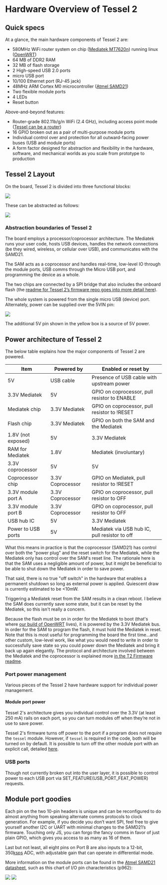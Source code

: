 # Hardware Overview of Tessel 2

## Quick specs

At a glance, the main hardware components of Tessel 2 are:

*  580MHz WiFi router system on chip ([Mediatek MT7620n](http://www.anz.ru/files/mediatek/MT7620_Datasheet.pdf)) running linux ([OpenWRT](https://openwrt.org/))
* 64 MB of DDR2 RAM
* 32 MB of flash storage
* 2 High-speed USB 2.0 ports
* micro USB port
* 10/100 Ethernet port (RJ-45 jack)
* 48MHz ARM Cortex M0 microcontroller ([Atmel SAMD21](http://www.atmel.com/Images/Atmel-42181-SAM-D21_Datasheet.pdf))
* Two flexible module ports
* 4 LEDs
* Reset button

Above-and-beyond features:

* Router-grade 802.11b/g/n WiFi (2.4 GHz), including access point mode ([Tessel can be a router](http://tessel.github.io/t2-start/ap.html))
* 16 GPIO broken out as a pair of multi-purpose module ports
* Individual control over and protection for all outward-facing power buses (USB and module ports)
* A form factor designed for abstraction and flexibility in the hardware, software, and mechanical worlds as you scale from prototype to production

## Tessel 2 Layout

On the board, Tessel 2 is divided into three functional blocks:

![](http://i.imgur.com/5RturZe.png)

These can be abstracted as follows:

![](http://i.imgur.com/LU9UNf1.png)

### Abstraction boundaries of Tessel 2

The board employs a processor/coprocessor architecture. The Mediatek runs your user code, hosts USB devices, handles the network connections (be they wired, wireless, or cellular over USB), and communicates with the SAMD21.

The SAM acts as a coprocessor and handles real-time, low-level IO through the module ports, USB comms through the Micro USB port, and programming the device as a whole.

The two chips are connected by a SPI bridge that also includes the onboard flash (the [readme for Tessel 2’s firmware repo goes into more detail here](https://github.com/tessel/v2-firmware/blob/master/README.md)).

The whole system is powered from the single micro USB (device) port. Alternately, power can be supplied over the 5VIN pin:

![](https://tessel-discourse.s3.amazonaws.com/448470e28b84ce3e1fcfead5acdf82b039fb563b8cb6_479x500.png)

The additional 5V pin shown in the yellow box is a source of 5V power.

## Power architecture of Tessel 2

The below table explains how the major components of Tessel 2 are powered.

Item               | Powered by       | Enabled or reset by
-------------------|------------------|-------------------------------------------------
5V                 | USB cable        | Presence of USB cable with upstream power
3.3V Mediatek      | 5V               | GPIO on coprocessor, pull resistor to ENABLE
Mediatek chip      | 3.3V Mediatek    | GPIO on coprocessor, pull resistor to !RESET
Flash chip         | 3.3V Mediatek    | GPIO on both the SAM and the Mediatek
1.8V (not exposed) | 5V               | 3.3V Mediatek
RAM for Mediatek   | 1.8V             | Mediatek (involuntary)
3.3V coprocessor   | 5V               | 5V
Coprocessor chip   | 3.3V Coprocessor | GPIO on Mediatek, pull resistor to !RESET
3.3V module port A | 3.3V Coprocessor | GPIO on coprocessor, pull resistor to OFF
3.3V module port B | 3.3V Coprocessor | GPIO on coprocessor, pull resistor to OFF
USB hub IC         | 5V               | 3.3V Mediatek
Power to USB ports | 5V               | Mediatek via USB hub IC, pull resistor to off

What this means in practice is that the coprocessor (SAMD21) has control over both the "power plug" and the reset switch for the Mediatek, while the Mediatek only has control over the SAM's reset line. The rationale here is that the SAM uses a negligible amount of power, but it might be beneficial to be able to shut down the Mediatek in order to save power.

That said, there is no true "off switch" in the hardware that enables a permanent shutdown so long as external power is applied. Quiescent draw is currently estimated to be <10mW.

Triggering a Mediatek reset from the SAM results in a clean reboot. I believe the SAM does currently save some state, but it can be reset by the Mediatek, so this isn't really a concern.

Because the flash must be on in order for the Mediatek to boot (that's where [our build of OpenWRT](https://github.com/tessel/openwrt-tessel) lives), it is powered by the 3.3V Mediatek bus. In order for the SAM to program the flash, it must hold the Mediatek in reset. Note that this is most useful for programming the board the first time...and other custom, low-level work, like what you would need to write in order to successfully save state so you could power down the Mediatek and bring it back up again elegantly. The protocol and architecture involved between the Mediatek and the coprocessor is explained more [in the T2 Firmware readme](https://github.com/tessel/t2-firmware).

### Port power management

Various pieces of the Tessel 2 have hardware support for individual power management.

#### Module port power
Tessel 2's architecture gives you individual control over the 3.3V (at least 250 mA) rails on each port, so you can turn modules off when they’re not in use to save power.

Tessel 2's firmware turns off power to the port if a program does not require the `tessel` module. However, if `tessel` is required in the code, both will be turned on by default. It is possible to turn off the other module port with an explicit call, detailed [here](../API/Hardware_API.html#power-management).

### USB ports
Though not currently broken out into the user layer, it is possible to control power to each USB port via SET_FEATURE(USB_PORT_FEAT_POWER) requests.

## Module port goodies

Each pin on the two 10-pin headers is unique and can be reconfigured to do almost anything from speaking alternate comms protocols to clock generation. For example, if you decide you don’t want SPI, feel free to give yourself another I2C or UART with minimal changes to the SAMD21’s firmware. Touching only JS, you can forgo the fancy comms in favor of just plain GPIO, which gives you access to as many as 16 of them.

Last but not least, all eight pins on Port B are also inputs to a 12-bit, 350[ksps](http://www.maximintegrated.com/en/glossary/definitions.mvp/term/ksps/gpk/573) ADC, with adjustable gain that can operate in differential mode.

More information on the module ports can be found in the [Atmel SAMD21 datasheet](http://www.atmel.com/Images/Atmel-42181-SAM-D21_Datasheet.pdf), such as this chart of I/O pin characteristics (p962):


![](https://cloud.githubusercontent.com/assets/454690/18562152/9215264c-7b50-11e6-9666-e00047d104d6.png)
![](https://cloud.githubusercontent.com/assets/454690/18562081/5343d92c-7b50-11e6-8473-9aba7ad127f3.png)
